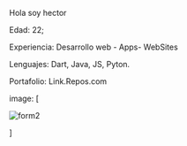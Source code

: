 Hola soy hector

Edad: 22;

Experiencia: Desarrollo web - Apps- WebSites

Lenguajes: Dart, Java, JS, Pyton.

Portafolio: Link.Repos.com

image: [

![form2](https://github.com/user-attachments/assets/bf41b72c-e28c-48a6-b46a-4269c4d9feae)

]
